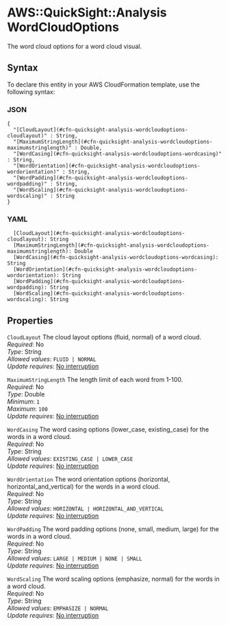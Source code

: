 # AWS::QuickSight::Analysis WordCloudOptions<a name="aws-properties-quicksight-analysis-wordcloudoptions"></a>

The word cloud options for a word cloud visual\.

## Syntax<a name="aws-properties-quicksight-analysis-wordcloudoptions-syntax"></a>

To declare this entity in your AWS CloudFormation template, use the following syntax:

### JSON<a name="aws-properties-quicksight-analysis-wordcloudoptions-syntax.json"></a>

```
{
  "[CloudLayout](#cfn-quicksight-analysis-wordcloudoptions-cloudlayout)" : String,
  "[MaximumStringLength](#cfn-quicksight-analysis-wordcloudoptions-maximumstringlength)" : Double,
  "[WordCasing](#cfn-quicksight-analysis-wordcloudoptions-wordcasing)" : String,
  "[WordOrientation](#cfn-quicksight-analysis-wordcloudoptions-wordorientation)" : String,
  "[WordPadding](#cfn-quicksight-analysis-wordcloudoptions-wordpadding)" : String,
  "[WordScaling](#cfn-quicksight-analysis-wordcloudoptions-wordscaling)" : String
}
```

### YAML<a name="aws-properties-quicksight-analysis-wordcloudoptions-syntax.yaml"></a>

```
  [CloudLayout](#cfn-quicksight-analysis-wordcloudoptions-cloudlayout): String
  [MaximumStringLength](#cfn-quicksight-analysis-wordcloudoptions-maximumstringlength): Double
  [WordCasing](#cfn-quicksight-analysis-wordcloudoptions-wordcasing): String
  [WordOrientation](#cfn-quicksight-analysis-wordcloudoptions-wordorientation): String
  [WordPadding](#cfn-quicksight-analysis-wordcloudoptions-wordpadding): String
  [WordScaling](#cfn-quicksight-analysis-wordcloudoptions-wordscaling): String
```

## Properties<a name="aws-properties-quicksight-analysis-wordcloudoptions-properties"></a>

`CloudLayout`  <a name="cfn-quicksight-analysis-wordcloudoptions-cloudlayout"></a>
The cloud layout options \(fluid, normal\) of a word cloud\.  
*Required*: No  
*Type*: String  
*Allowed values*: `FLUID | NORMAL`  
*Update requires*: [No interruption](https://docs.aws.amazon.com/AWSCloudFormation/latest/UserGuide/using-cfn-updating-stacks-update-behaviors.html#update-no-interrupt)

`MaximumStringLength`  <a name="cfn-quicksight-analysis-wordcloudoptions-maximumstringlength"></a>
The length limit of each word from 1\-100\.  
*Required*: No  
*Type*: Double  
*Minimum*: `1`  
*Maximum*: `100`  
*Update requires*: [No interruption](https://docs.aws.amazon.com/AWSCloudFormation/latest/UserGuide/using-cfn-updating-stacks-update-behaviors.html#update-no-interrupt)

`WordCasing`  <a name="cfn-quicksight-analysis-wordcloudoptions-wordcasing"></a>
The word casing options \(lower\_case, existing\_case\) for the words in a word cloud\.  
*Required*: No  
*Type*: String  
*Allowed values*: `EXISTING_CASE | LOWER_CASE`  
*Update requires*: [No interruption](https://docs.aws.amazon.com/AWSCloudFormation/latest/UserGuide/using-cfn-updating-stacks-update-behaviors.html#update-no-interrupt)

`WordOrientation`  <a name="cfn-quicksight-analysis-wordcloudoptions-wordorientation"></a>
The word orientation options \(horizontal, horizontal\_and\_vertical\) for the words in a word cloud\.  
*Required*: No  
*Type*: String  
*Allowed values*: `HORIZONTAL | HORIZONTAL_AND_VERTICAL`  
*Update requires*: [No interruption](https://docs.aws.amazon.com/AWSCloudFormation/latest/UserGuide/using-cfn-updating-stacks-update-behaviors.html#update-no-interrupt)

`WordPadding`  <a name="cfn-quicksight-analysis-wordcloudoptions-wordpadding"></a>
The word padding options \(none, small, medium, large\) for the words in a word cloud\.  
*Required*: No  
*Type*: String  
*Allowed values*: `LARGE | MEDIUM | NONE | SMALL`  
*Update requires*: [No interruption](https://docs.aws.amazon.com/AWSCloudFormation/latest/UserGuide/using-cfn-updating-stacks-update-behaviors.html#update-no-interrupt)

`WordScaling`  <a name="cfn-quicksight-analysis-wordcloudoptions-wordscaling"></a>
The word scaling options \(emphasize, normal\) for the words in a word cloud\.  
*Required*: No  
*Type*: String  
*Allowed values*: `EMPHASIZE | NORMAL`  
*Update requires*: [No interruption](https://docs.aws.amazon.com/AWSCloudFormation/latest/UserGuide/using-cfn-updating-stacks-update-behaviors.html#update-no-interrupt)